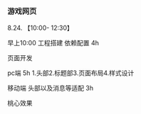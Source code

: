 ### 游戏网页

8.24. 【10:00- 12:30】

早上10:00
工程搭建
依赖配置 4h

页面开发

pc端 5h 1.头部2.标题部3.页面布局4.样式设计

移动端
头部以及消息等适配 3h


桃心效果